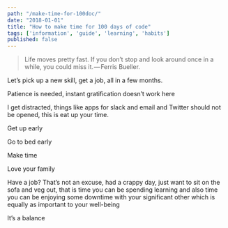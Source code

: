 ```yaml
---
path: "/make-time-for-100doc/"
date: "2018-01-01"
title: "How to make time for 100 days of code"
tags: ['information', 'guide', 'learning', 'habits']
published: false
---
```


> Life moves pretty fast. If you don’t stop and look around once in a while, you
> could miss it. — Ferris Bueller.

Let’s pick up a new skill, get a job, all in a few months.

Patience is needed, instant gratification doesn’t work here

I get distracted, things like apps for slack and email and Twitter should not be
opened, this is eat up your time.

Get up early

Go to bed early

Make time

Love your family

Have a job? That’s not an excuse, had a crappy day, just want to sit on the sofa
and veg out, that is time you can be spending learning and also time you can be
enjoying some downtime with your significant other which is equally as important
to your well-being

It’s a balance
